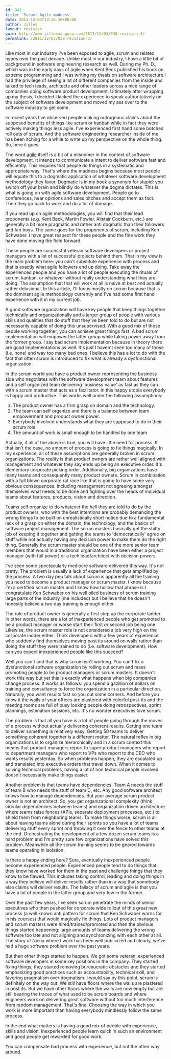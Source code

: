 ```yaml
---
id: 942
title: 'Scrum: Agile madness'
date: 2011-12-03T13:26:30+00:00
author: Jilles
layout: revision
guid: http://www.jillesvangurp.com/2011/12/03/938-revision-3/
permalink: /2011/12/03/938-revision-3/
---
```

Like most in our industry I've been exposed to agile, scrum and related hypes over the past decade. Unlike most in our industry, I have a little bit of background in software engineering research as well. During my Ph. D., which was in the early days of agile when Kent Beck published his book on extreme programming and I was writing my thesis on software architecture.I had the privilege of seeing a lot of different companies from the inside and talked to tech leads, architects and other leaders across a nice range of companies doing software product development. Ultimately after wrapping up my thesis, I decided I lacked the experience to speak authoritatively on the subject of software development and moved my ass over to the software industry to get some.

In recent years I've observed people making outrageous claims about the supposed benefits of things like scrum or kanban while in fact they were actively making things less agile. I've experienced first hand some botched roll outs of scrum. And the software engineering researcher inside of me has been itching for a while to write up my perspective on the whole thing. So, here it goes.

The word <a href="http://www.merriam-webster.com/dictionary/agile">agile</a> itself is a bit of a misnomer in the context of software development. It intends to communicate a intent to deliver software fast and efficiently. This requires that people do things in a systematic and appropriate way. That's where the madness begins because most people will equate this to a dogmatic application of whatever software development methodology they favor. Dogmatic is in my book a synonym for stupid: you switch off your brain and blindly do whatever the dogma dictates. This is what is going on with agile software development. People go to conferences, hear opinions and sales pitches and accept them as fact. Then they go back to work and do a lot of damage.

If you read up on agile methodologies, you will find that their lead proponents (e.g. Kent Beck, Martin Fowler, Alistair Cockburn, etc.) are generally a bit more pragmatic and rather anti dogmatic than their followers and fan boys. The same goes for the proponents of scrum, including Ken Schwaber. I have great respect for these people and the fine work they have done moving the field forward.

These people are successful veteran software developers or project managers with a lot of successful projects behind them. That in my view is the main problem here: you can't substitute experience with process and that is exactly what agile followers end up doing. Take away the experienced people and you have a lot of people executing the rituals of scrum, kanban, or whatever without really understanding what they are doing. The assumption that that will work at all is naive at best and actually rather delusional. In this article, I'll focus mostly on scrum because that is the dominant agile methodology currently and I've had some first hand experience with it in my current job.

A good software organization will have key people that keep things together technically and organizationally and a larger group of people with various skills and qualities that do stuff that they've been told to do but are not necessarily capable of doing this unsupervised. With a good mix of those people working together, you can achieve great things fast. A bad scrum implementation will empower the latter group while taking power away from the former group. I say bad scrum implementation because in theory there are good implementations as well. It's just I haven't seen too many of those (i.e. none) and way too many bad ones. I believe this has a lot to do with the fact that often scrum is introduced to fix what is already a dysfunctional organization.

In the scrum world you have a product owner representing the business side who negotiates with the software development team about features and a self organized team delivering 'business value' as fast as they can with a scrum master that acts as a facilitator. In this happy utopia everybody is happy and productive. This works well under the following assumptions:
<ol>
	<li>The product owner has a firm grasp on domain and the technology.</li>
	<li>The team can self organize and there is a balance between team empowerment and product owner power.</li>
	<li>Everybody involved understands what they are supposed to do in their scrum role</li>
	<li>The amount of work is small enough to be handled by one team</li>
</ol>
Actually, if all of the above is true, you will have little need for process. If that isn't the case, no amount of process is going to fix things magically. In my experience, all of these assumptions are generally broken in scrum organizations. The reality is that product owners are rather well aligned with management and whatever they say ends up being an executive order. It's elementary corporate picking order. Additionally, big organizations have many teams and consequently many product owners. Scrum in combination with a full blown corporate rat race like that is going to have some very obvious consequences. Including management not agreeing amongst themselves what needs to be done and fighting over the heads of individual teams about features, products, vision and direction.

Teams self organize to do whatever the hell they are told to do by the product owners, who with the best intentions are probably demanding the wrong things to be built on unrealistically short notice due to a fundamental lack of a grasp on either the domain, the technology, and the basics of software project management. The scrum masters basically get the shitty job of keeping it together and getting the teams to 'democratically' agree on stuff while not actually having any decision power to make them do the right thing. Generally the scrum master should be one of the more senior team members that would in a traditional organization have been either a project manager (with full power) or a tech lead/architect with decision powers.

I've seen some spectacularly mediocre software delivered this way. It's not pretty. The problem is usually a lack of experience that gets amplified by the process. A two day pep talk about scrum is apparently all the training you need to become a product manager or scrum master. I know because I'm a certified scrum master and I know how hollow that phrase is.I congratulate Ken Schwaber on his well oiled business of scrum training large parts of the industry (me included) but I believe that he doesn't honestly believe a two day training is enough either.

The role of product owner is generally a first step up the corporate ladder. In other words, there are a lot of inexperienced people who get promoted to be a product manager or worse start their first or second job being one. Likewise, the scrum master role is not considered a job very high on the corporate ladder either. Think developers with a few years of experience who suddenly find themselves moving post its around on walls rather than doing the stuff they were trained to do (i.e. software development). How can you expect inexperienced people like this succeed?

Well you can't and that is why scrum isn't working. You can't fix a dysfunctional software organization by rolling out scrum and mass promoting people to be product managers or scrum masters. It doesn't work this way but yet this is exactly what happens when big companies change process. It works as follows: you spend a gazillion of dollars on training and consultancy to force the organization in a particular direction. Naturally, you want results fast so you cut some corners. And before you know it the walls of your offices are plastered with colorful post-its and the meeting rooms are full of busy looking people doing retrospectives, sprint plannings, estimation sessions, etc. It's no wonder executives love scrum.

The problem is that all you have is a lot of people going through the moves of a process without actually delivering coherent results. Getting one team to deliver something is relatively easy. Getting 50 teams to deliver something coherent together is a different matter. The natural reflex in big organizations is to organize hierarchically and in a scrum context this means that product managers report to super product managers who report to department managers who report to VPs who report to the CEO who wants results yesterday. So when problems happen, they are escalated up and translated into executive orders that travel down. When it comes to solving technical problems, having a lot of non technical people involved doesn't necessarily make things easier.

Another problem is that teams have dependencies. Team A needs the stuff of team B who needs the stuff of team C, etc. Any good software architect knows how to manage dependencies. But your average scrum product owner is not an architect. So, you get organizational complexity (think circular dependencies between teams) and organization driven architecture where teams raise fences (APIs, separate deployment processes, etc.) to shield them from neighboring teams. To make things worse, scrum is all about leaving teams alone during their sprints so you have a lot of teams delivering stuff every sprint and throwing it over the fence to other teams at the end. Orchestrating the development of a few dozen scrum teams is a hard problem and I'm pretty sure few organizations have solved this problem. Meanwhile all the scrum training seems to be geared towards teams operating in isolation.

Is there a happy ending here? Sure, eventually inexperienced people become experienced people. Experienced people tend to do things that they know have worked for them in the past and challenge things that they know to be flawed. This includes taking control, leading and doing things in a way they believe will deliver results rather than in a way that somebody else claims will deliver results. The fallacy of scrum and agile is that you have a lot of people in the latter group and very few in the former.

Over the past few years, I've seen scrum penetrate the minds of senior executives who then pushed for corporate wide rollout of this great new process (a well known anti pattern for scrum that Ken Schwaber warns for in his courses) that would magically fix things. Lots of product managers and scrum masters were hired/trained/promoted and then the obvious things started happening: large amounts of teams delivering the wrong software too late and not aligning and synchronizing with each other at all. The story of Nokia where I work has been well publicized and clearly, we've had a huge software problem over the past years.

But then other things started to happen. We got some veteran, experienced software developers in some key positions in the company. They started fixing things; they started removing bureaucratic obstacles and they started emphasizing good practices such as accountability, technical skill, and favoring pragmatism over dogmatism. I would say by this point, scrum is definitely on the way out. We still have floors where the walls are plastered in post its. But we have other floors where the walls are now empty but are still bearing the traces of what used to be scrum boards and where engineers work on delivering great software without too much interference from random management. That's fine. Choosing the way in which you work is more important than having everybody mindlessly follow the same process.

In the end what matters is having a good mix of people with experience, skills and vision. Inexperienced people learn quick in such an environment and good people get rewarded for good work.

You can compensate bad process with experience, but not the other way around.